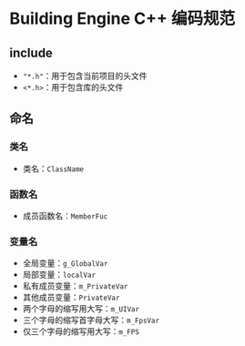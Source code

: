 # Building Engine C++ 编码规范

## include

- `"*.h"`：用于包含当前项目的头文件  
- `<*.h>`：用于包含库的头文件

## 命名

### 类名

- 类名：`ClassName`

### 函数名

- 成员函数名：`MemberFuc`

### 变量名

- 全局变量：`g_GlobalVar`
- 局部变量：`localVar`
- 私有成员变量：`m_PrivateVar`
- 其他成员变量：`PrivateVar`
- 两个字母的缩写用大写：`m_UIVar`
- 三个字母的缩写首字母大写：`m_FpsVar`
- 仅三个字母的缩写用大写：`m_FPS`